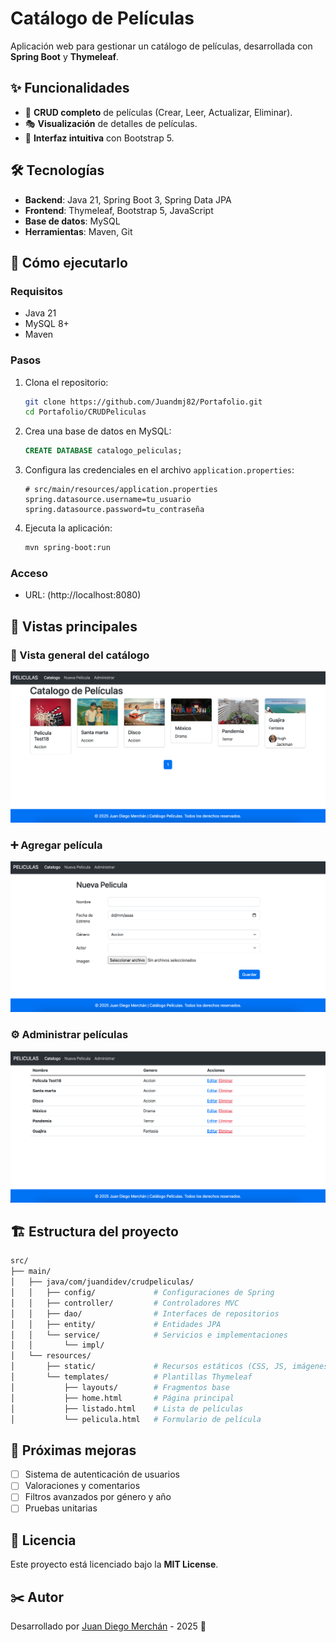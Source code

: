 #  Catálogo de Películas

Aplicación web para gestionar un catálogo de películas, desarrollada con **Spring Boot** y **Thymeleaf**.

## ✨ Funcionalidades

* 📝 **CRUD completo** de películas (Crear, Leer, Actualizar, Eliminar).
* 🎭 **Visualización** de detalles de películas.
* 🎨 **Interfaz intuitiva** con Bootstrap 5.

## 🛠️ Tecnologías

* **Backend**: Java 21, Spring Boot 3, Spring Data JPA
* **Frontend**: Thymeleaf, Bootstrap 5, JavaScript
* **Base de datos**: MySQL
* **Herramientas**: Maven, Git

## 🚀 Cómo ejecutarlo

### Requisitos

* Java 21
* MySQL 8+
* Maven

### Pasos

1. Clona el repositorio:

   ```bash
   git clone https://github.com/Juandmj82/Portafolio.git
   cd Portafolio/CRUDPeliculas
   ```

2. Crea una base de datos en MySQL:

   ```sql
   CREATE DATABASE catalogo_peliculas;
   ```

3. Configura las credenciales en el archivo `application.properties`:

   ```properties
   # src/main/resources/application.properties
   spring.datasource.username=tu_usuario
   spring.datasource.password=tu_contraseña
   ```

4. Ejecuta la aplicación:

   ```bash
   mvn spring-boot:run
   ```

### Acceso

* URL: (http://localhost:8080)

## 🎥 Vistas principales

### 📄 Vista general del catálogo

![Catálogo](screenshots/catalogo.png)

### ➕ Agregar película

![Nueva Película](screenshots/nueva.png)

### ⚙️ Administrar películas

![Administrar](screenshots/administrar.png)

## 🏗️ Estructura del proyecto

```bash
src/
├── main/
│   ├── java/com/juandidev/crudpeliculas/
│   │   ├── config/             # Configuraciones de Spring
│   │   ├── controller/         # Controladores MVC
│   │   ├── dao/                # Interfaces de repositorios
│   │   ├── entity/             # Entidades JPA
│   │   └── service/            # Servicios e implementaciones
│   │       └── impl/
│   └── resources/
│       ├── static/             # Recursos estáticos (CSS, JS, imágenes)
│       └── templates/          # Plantillas Thymeleaf
│           ├── layouts/        # Fragmentos base
│           ├── home.html       # Página principal
│           ├── listado.html    # Lista de películas
│           └── pelicula.html   # Formulario de película
```

## 🌱 Próximas mejoras

* [ ] Sistema de autenticación de usuarios
* [ ] Valoraciones y comentarios
* [ ] Filtros avanzados por género y año
* [ ] Pruebas unitarias

## 📄 Licencia

Este proyecto está licenciado bajo la **MIT License**.

## ✂️ Autor

Desarrollado por [Juan Diego Merchán](https://github.com/Juandmj82) - 2025 🚀
